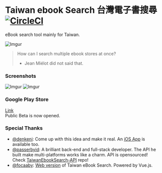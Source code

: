 # Taiwan ebook Search 台灣電子書搜尋  [![CircleCI](https://circleci.com/gh/YuanLiou/TaiwanEbookSearch/tree/develop.svg?style=svg)](https://circleci.com/gh/YuanLiou/TaiwanEbookSearch/tree/develop)
eBook search tool mainly for Taiwan.

![Imgur](https://i.imgur.com/B3vzhTQ.jpg)
> How can I search multiple ebook stores at once?
> - Jean Miélot did not said that.

### Screenshots
![Imgur](https://i.imgur.com/bhi6XPm.png?1) ![Imgur](https://i.imgur.com/p5fhQDh.png?1)

### Google Play Store
[Link](https://goo.gl/hgKiK4)
<br> Public Beta is now opened.

### Special Thanks
 - [@denkeni](https://twitter.com/denkeni): Come up with this idea and make it real. An [iOS App](https://goo.gl/qDGLsQ) is available too.
 - [@passerbyid](https://twitter.com/passerbyid): A brilliant back-end and full-stack developer. The API he built make multi-platforms works like a charm.
API is opensourced! Check [TaiwanEbookSearch-API](https://github.com/passerbyid/TaiwanEbookSearch-API) repo!
 - [@focaaby](https://github.com/focaaby): [Web version](https://focaaby.github.io/ebook-search/) of Taiwan eBook Search. Powered by Vue.js.
 

